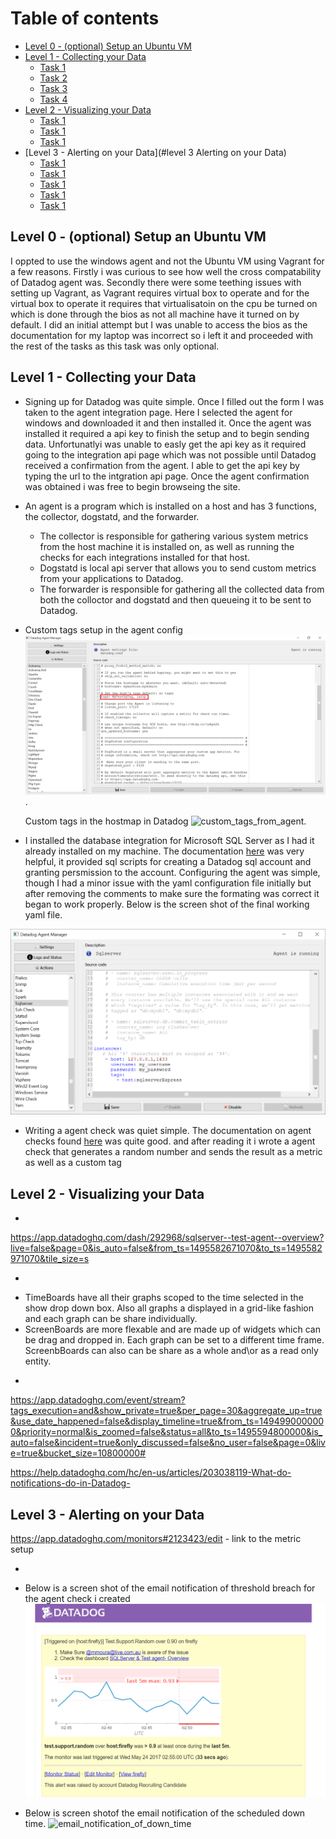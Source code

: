 Table of contents
=================

- [Level 0 - (optional) Setup an Ubuntu VM](#level-0---(optional)-Setup-an-Ubuntu-VM)
- [Level 1 - Collecting your Data](#level-1)
	* [Task 1](#task-1)
	* [Task 2](#task-2)
	* [Task 3](#task-3)
	* [Task 4](#task-4)
- [Level 2 - Visualizing your Data](#level-2)
	* [Task 1](#task-1)
	* [Task 1](#task-2)
	* [Task 1](#task-3)
- [Level 3 - Alerting on your Data](#level 3 Alerting on your Data)
	* [Task 1](#task-1)
	* [Task 1](#task-2)
	* [Task 1](#task-3)
	* [Task 1](#task-4)
	* [Task 1](#task-5)



## Level 0 - (optional) Setup an Ubuntu VM

I oppted to use the windows agent and not the Ubuntu VM using Vagrant for a few reasons. Firstly i was curious to see how well the cross compatability of Datadog agent was. 
Secondly there were some teething issues with setting up Vagrant, as Vagrant requires virtual box to operate and for the virtual box to operate it requires that virtualisatoin on the cpu be turned on which is done through the bios as not all machine have it turned on by default. I did an initial attempt but I was unable to access the bios as the documentation for my laptop was incorrect so i left it and proceeded with the rest of the tasks as this task was only optional.

## Level 1 - Collecting your Data

  * Signing up for Datadog was quite simple. Once I filled out the form I was taken to the agent integration page. Here I selected the agent for windows and downloaded it and then installed it. Once the agent was installed it required a api key to finish the setup and to begin sending data. Unfortunatlyi was unable to easly get the api key as it required going to the integration api page which was not possible until Datadog received a confirmation from the agent. I able to get the api key by typing the url to the intgration api page. Once the agent confirmation was obtained i was free to begin browseing the site. 

  * An agent is a program which is installed on a host and has 3 functions, the collector, dogstatd, and the forwarder.
    - The collector is responsible for gathering various system metrics from the host machine it is installed on, as well as running the checks for each integrations installed for that host.
    - Dogstatd is local api server that allows you to send custom metrics from your applications to Datadog.
    - The forwarder is responsible for gathering all the collected data from both the colloctor and dogstatd and then queueing it to be sent to Datadog.

  * Custom tags setup in the agent config ![custom_host_tags](images/custom_host_tags.png). 

    Custom tags in the hostmap in Datadog ![custom_tags_from_agent](custom_tags_from_agent.png).

  * I installed the database integration for Microsoft SQL Server as I had it already installed on my machine. The documentation [here](https://app.datadoghq.com/account/settings#integrations/sql_server) was very helpful, it provided sql scripts for creating a Datadog sql account and granting persmission to the account. Configuring the agent was simple, though I had a minor issue with the yaml configuration file initially but after removing the comments to make sure the formating was correct it began to work properly. Below is the screen shot of the final working yaml file.
  
  ![sql_server_agent_config](images/sql_server_agent_config.png)

  * Writing a agent check was quiet simple. The documentation on agent checks found [here](http://docs.datadoghq.com/guides/agent_checks/) was quite good. and after reading it i wrote a agent check that generates a random number and sends the result as a metric as well as a custom tag

## Level 2 - Visualizing your Data

  *
https://app.datadoghq.com/dash/292968/sqlserver--test-agent--overview?live=false&page=0&is_auto=false&from_ts=1495582671070&to_ts=1495582971070&tile_size=s

  * 
   - TimeBoards have all their graphs scoped to the time selected in the show drop down box. Also all graphs a displayed in a grid-like fashion and each graph can be share individually.
   - ScreenBoards are more flexable and are made up of widgets which can be drag and dropped in. Each graph can be set to a different time frame. ScreenbBoards can also can be share as a whole and\or as a read only entity.
  *
https://app.datadoghq.com/event/stream?tags_execution=and&show_private=true&per_page=30&aggregate_up=true&use_date_happened=false&display_timeline=true&from_ts=1494990000000&priority=normal&is_zoomed=false&status=all&to_ts=1495594800000&is_auto=false&incident=true&only_discussed=false&no_user=false&page=0&live=true&bucket_size=10800000#

 https://help.datadoghq.com/hc/en-us/articles/203038119-What-do-notifications-do-in-Datadog-

## Level 3 - Alerting on your Data


https://app.datadoghq.com/monitors#2123423/edit  - link to the metric setup

  *

  * Below is a screen shot of the email notification of threshold breach for the agent check i created
	![email_alert](images/email_alert.png)

  * Below is screen shotof the email notification of the scheduled down time.
	![email_notification_of_down_time](email_notification_of_down_time.png)

